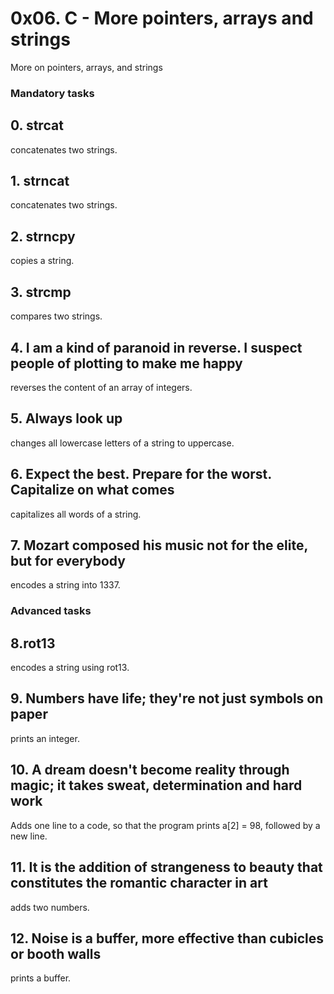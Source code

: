 # 0x06. C - More pointers, arrays and strings
More on pointers, arrays, and strings

### Mandatory tasks
## 0. strcat
concatenates two strings.

## 1. strncat
concatenates two strings.

## 2. strncpy
copies a string.

##  3. strcmp
compares two strings.

## 4. I am a kind of paranoid in reverse. I suspect people of plotting to make me happy
reverses the content of an array of integers.

## 5. Always look up 
changes all lowercase letters of a string to uppercase.

## 6. Expect the best. Prepare for the worst. Capitalize on what comes
capitalizes all words of a string.

## 7. Mozart composed his music not for the elite, but for everybody
encodes a string into 1337.

### Advanced tasks

## 8.rot13
encodes a string using rot13.

## 9. Numbers have life; they're not just symbols on paper
prints an integer.

## 10. A dream doesn't become reality through magic; it takes sweat, determination and hard work
Adds one line to a code, so that the program prints a[2] = 98, followed by a new line.

## 11. It is the addition of strangeness to beauty that constitutes the romantic character in art 
 adds two numbers.

## 12. Noise is a buffer, more effective than cubicles or booth walls
prints a buffer.

